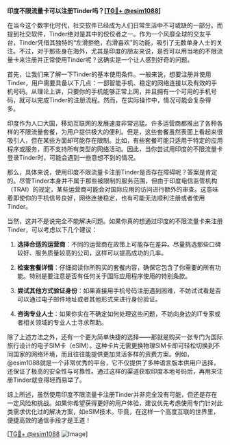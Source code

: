 **印度不限流量卡可以注册Tinder吗？[[TG💪+ @esim1088](https://t.me/s/esim1088)]**

在当今这个数字化时代，社交软件已经成为人们日常生活中不可或缺的一部分。而提到社交软件，Tinder绝对是其中的佼佼者之一。作为一个风靡全球的交友平台，Tinder凭借其独特的“左滑拒绝，右滑喜欢”的功能，吸引了无数单身人士的关注。不过，对于那些身在海外，尤其是印度的朋友来说，是否可以用当地的不限流量卡来注册并正常使用Tinder呢？这确实是一个让人感到好奇的问题。

首先，让我们来了解一下Tinder的基本使用条件。一般来说，想要注册并使用Tinder，用户需要具备以下几点：一部智能手机、稳定的网络连接以及有效的手机号码。从理论上讲，只要你的手机能够正常上网，并且拥有一个可用的手机号码，就可以完成Tinder的注册流程。然而，在实际操作中，情况可能会复杂得多。

印度作为人口大国，移动互联网的发展速度非常迅猛。许多运营商都推出了各种各样的不限流量套餐，为用户提供极大的便利。但是，这些套餐虽然表面上看起来很吸引人，但在某些方面却可能存在限制。比如，有些套餐可能只适用于特定的应用程序或服务，而不支持所有类型的网络活动。因此，当你尝试用印度的不限流量卡登录Tinder时，可能会遇到一些意想不到的情况。

那么，具体来说，使用印度不限流量卡注册Tinder是否存在障碍呢？答案是肯定的。尽管Tinder本身并不属于那些被限制的服务范围，但由于印度电信监管机构（TRAI）的规定，某些运营商可能会对国际应用的访问进行额外的审查。这意味着即使你的手机信号良好，网络连接稳定，也有可能无法顺利注册或者使用Tinder。

当然，这并不是说完全不能解决问题。如果你真的想通过印度的不限流量卡来注册Tinder，可以考虑以下几个建议：

1. **选择合适的运营商**：不同的运营商在政策上可能存在差异。尽量挑选那些口碑较好、服务质量较高的公司，这样可以提高成功的几率。
   
2. **检查套餐详情**：仔细阅读你所购买的套餐内容，确保它包含了你需要的所有功能。特别是要注意是否有任何关于国际应用程序使用的特别条款。

3. **尝试其他方式验证身份**：如果直接用手机号码注册遇到困难，不妨试试看是否可以通过电子邮件地址或者其他形式来进行身份验证。

4. **咨询专业人士**：如果你实在不确定如何处理这些问题，不妨向身边的IT专家或者相关领域的专业人士寻求帮助。

除了上述方法之外，还有一个更为简单快捷的选择——那就是购买一张专门为国际旅行设计的电子SIM卡（eSIM）。这种卡片无需更换物理SIM卡即可轻松切换到不同国家的网络环境，而且往往能提供更加灵活多样的资费方案。例如，@esim1088就是一个非常优秀的平台，它不仅提供了多种语言版本供用户选择，还保证了极高的安全性与可靠性。通过这样的渠道获取印度本地号码后，再用来注册Tinder就变得轻而易举了。

综上所述，虽然使用印度不限流量卡注册Tinder并非完全没有可能，但还是存在一定风险和挑战。如果你希望获得更好的用户体验，建议优先考虑使用专门针对此类需求优化过的解决方案，如eSIM技术。毕竟，在这样一个高度互联的世界里，便捷高效的通信手段才是王道！

[[TG💪+ @esim1088](https://t.me/s/esim1088) ![Image](https://i.postimg.cc/4NQfJmqS/Snipaste-2025-05-13-00-14-12.png)]